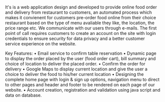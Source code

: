 It's is a web application design and developed to provide online food order and delivery from restaurant to customers, an automated process which makes it convienent for customers pre-order food online from their choice restaurant based on the type of menu avaliable they like, the location, the price range etc. We communicate with our users through e-mails. The first point of call requires customers to create an account on the site with login credentials to ensure security for data privacy and a better customer service experience on the website.

Key Features:
• Email service to confirm table reservation 
• Dynamic page to display the order placed by the user (food order cart), bill summary and choice of location to deliver the placed order. 
• Confirm the order for delivery 
• Google Maps to display current location and give the user a choice to deliver the food to his/her current location 
• Designing the complete home page with login & sign up options, navigation menu to direct to other pages and header and footer to be rendered on each page of our website. 
• Account creation, registration and validation using java script and data on database.

